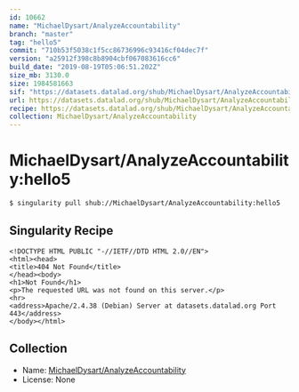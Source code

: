 ```yaml
---
id: 10662
name: "MichaelDysart/AnalyzeAccountability"
branch: "master"
tag: "hello5"
commit: "710b53f5038c1f5cc86736996c93416cf04dec7f"
version: "a25912f398c8b8904cbf067083616cc6"
build_date: "2019-08-19T05:06:51.202Z"
size_mb: 3130.0
size: 1984581663
sif: "https://datasets.datalad.org/shub/MichaelDysart/AnalyzeAccountability/hello5/2019-08-19-710b53f5-a25912f3/a25912f398c8b8904cbf067083616cc6.sif"
url: https://datasets.datalad.org/shub/MichaelDysart/AnalyzeAccountability/hello5/2019-08-19-710b53f5-a25912f3/
recipe: https://datasets.datalad.org/shub/MichaelDysart/AnalyzeAccountability/hello5/2019-08-19-710b53f5-a25912f3/Singularity
collection: MichaelDysart/AnalyzeAccountability
---
```


# MichaelDysart/AnalyzeAccountability:hello5

```bash
$ singularity pull shub://MichaelDysart/AnalyzeAccountability:hello5
```

## Singularity Recipe

```singularity
<!DOCTYPE HTML PUBLIC "-//IETF//DTD HTML 2.0//EN">
<html><head>
<title>404 Not Found</title>
</head><body>
<h1>Not Found</h1>
<p>The requested URL was not found on this server.</p>
<hr>
<address>Apache/2.4.38 (Debian) Server at datasets.datalad.org Port 443</address>
</body></html>
```

## Collection

 - Name: [MichaelDysart/AnalyzeAccountability](https://github.com/MichaelDysart/AnalyzeAccountability)
 - License: None

